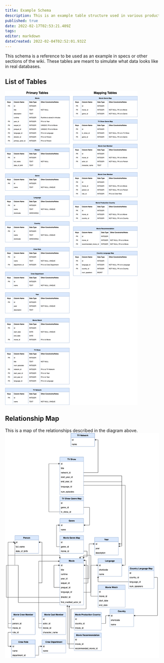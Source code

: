 ```yaml
---
title: Example Schema
description: This is an example table structure used in various product specs.
published: true
date: 2022-02-17T02:53:21.409Z
tags: 
editor: markdown
dateCreated: 2022-02-04T02:52:01.932Z
---
```


This schema is a reference to be used as an example in specs or other sections of the wiki. These tables are meant to simulate what data looks like in real databases.

## List of Tables
![movie_schema_3.drawio.png](/assets/movie_schema_3.drawio.png)

## Relationship Map
This is a map of the relationships described in the diagram above.
![movie_schema_2.drawio.png](/assets/movie_schema_2.drawio.png)